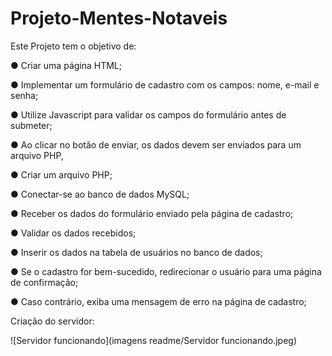 # Projeto-Mentes-Notaveis

Este Projeto tem o objetivo de:

<p>● Criar uma página HTML;</p>
<p>● Implementar um formulário de cadastro com os campos: nome, e-mail e senha;</p>
<p>● Utilize Javascript para validar os campos do formulário antes de submeter;</p>
<p>● Ao clicar no botão de enviar, os dados devem ser enviados para um arquivo PHP,</p>
<p>● Criar um arquivo PHP;</p>
<p>● Conectar-se ao banco de dados MySQL;</p>
<p>● Receber os dados do formulário enviado pela página de cadastro;</p>
<p>● Validar os dados recebidos;</p>
<p>● Inserir os dados na tabela de usuários no banco de dados;</p>
<p>● Se o cadastro for bem-sucedido, redirecionar o usuário para uma página de confirmação;</p>
<p>● Caso contrário, exiba uma mensagem de erro na página de cadastro;</p>

Criação do servidor:

![Servidor funcionando](imagens readme/Servidor funcionando.jpeg)
